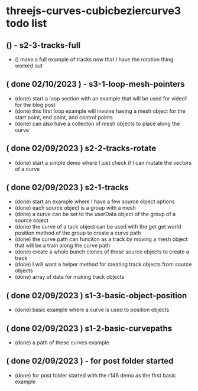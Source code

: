 # threejs-curves-cubicbeziercurve3 todo list

## () - s2-3-tracks-full
* () make a full example of tracks now that I have the rotation thing worked out

## ( done 02/10/2023 ) - s3-1-loop-mesh-pointers
* (done) start a loop section with an example that will be used for video1 for the blog post
* (done) this first loop example will involve having a mesh object for the start point, end point, and control points
* (done) can also have a collecton of mesh objects to place along the curve

## ( done 02/09/2023 ) s2-2-tracks-rotate
* (done) start a simple demo where I just check if I can mutate the vectors of a curve

## ( done 02/09/2023 ) s2-1-tracks
* (done) start an example where I have a few source object options
* (done) each source object is a group with a mesh
* (done) a curve can be set to the userData object of the group of a source object
* (done) the curve of a tack object can be used with the get get world position method of the group to create a curve path
* (done) the curve path can funciton as a track by moving a mesh object that will be a train along the curve path
* (done) create a whole bunch clones of these source objects to create a track
* (done) I will want a helper method for creating track objects from source objects
* (done) array of data for making track objects

## ( done 02/09/2023 ) s1-3-basic-object-position
* (done) basic example where a curve is used to position objects

## ( done 02/09/2023 ) s1-2-basic-curvepaths
* (done) a path of these curves example

## ( done 02/09/2023 ) - for post folder started
* (done) for post folder started with the r146 demo as the first basic example